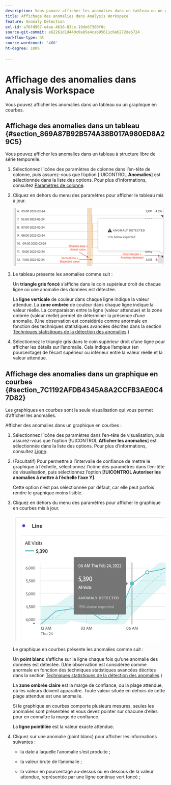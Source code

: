 ```yaml
---
description: Vous pouvez afficher les anomalies dans un tableau ou un graphique en courbes.
title: Affichage des anomalies dans Analysis Workspace
feature: Anomaly Detection
exl-id: a76fd967-e4ae-4616-83ce-19de67300f0c
source-git-commit: e62261d1d440c0a85e4cab95611c6e6272de6724
workflow-type: ht
source-wordcount: '460'
ht-degree: 100%

---
```


# Affichage des anomalies dans Analysis Workspace

Vous pouvez afficher les anomalies dans un tableau ou un graphique en courbes.

## Affichage des anomalies dans un tableau {#section_869A87B92B574A38B017A980ED8A29C5}

Vous pouvez afficher les anomalies dans un tableau à structure libre de série temporelle.

1. Sélectionnez l’icône des paramètres de colonne dans l’en-tête de colonne, puis assurez-vous que l’option [!UICONTROL **Anomalies**] est sélectionnée dans la liste des options. Pour plus d’informations, consultez [Paramètres de colonne](/help/analysis-workspace/visualizations/freeform-table/column-row-settings/column-settings.md).

1. Cliquez en dehors du menu des paramètres pour afficher le tableau mis à jour.

   ![](assets/anomaly_detected.png)

1. Le tableau présente les anomalies comme suit :

   Un **triangle gris foncé** s’affiche dans le coin supérieur droit de chaque ligne où une anomalie des données est détectée.

   La **ligne verticale** de couleur dans chaque ligne indique la valeur attendue. La **zone ombrée** de couleur dans chaque ligne indique la valeur réelle. La comparaison entre la ligne (valeur attendue) et la zone ombrée (valeur réelle) permet de déterminer la présence d’une anomalie. (Une observation est considérée comme anormale en fonction des techniques statistiques avancées décrites dans la section [Techniques statistiques de la détection des anomalies](/help/analysis-workspace/virtual-analyst/c-anomaly-detection/statistics-anomaly-detection.md).)

1. Sélectionnez le triangle gris dans le coin supérieur droit d’une ligne pour afficher les détails sur l’anomalie. Cela indique l’ampleur (en pourcentage) de l’écart supérieur ou inférieur entre la valeur réelle et la valeur attendue.

## Affichage des anomalies dans un graphique en courbes {#section_7C1192AFDB4345A8A2CCFB3AE0C47D82}

Les graphiques en courbes sont la seule visualisation qui vous permet d’afficher les anomalies.

Afficher des anomalies dans un graphique en courbes :

1. Sélectionnez l’icône des paramètres dans l’en-tête de visualisation, puis assurez-vous que l’option [!UICONTROL **Afficher les anomalies**] est sélectionnée dans la liste des options. Pour plus d’informations, consultez [Ligne](/help/analysis-workspace/visualizations/line.md).

1. (Facultatif) Pour permettre à l’intervalle de confiance de mettre le graphique à l’échelle, sélectionnez l’icône des paramètres dans l’en-tête de visualisation, puis sélectionnez l’option **[!UICONTROL Autoriser les anomalies à mettre à l’échelle l’axe Y]**.

   Cette option n’est pas sélectionnée par défaut, car elle peut parfois rendre le graphique moins lisible.

1. Cliquez en dehors du menu des paramètres pour afficher le graphique en courbes mis à jour.

   ![](assets/anomaly_linechart.png)

   Le graphique en courbes présente les anomalies comme suit :

   Un **point blanc** s’affiche sur la ligne chaque fois qu’une anomalie des données est détectée. (Une observation est considérée comme anormale en fonction des techniques statistiques avancées décrites dans la section [Techniques statistiques de la détection des anomalies](/help/analysis-workspace/virtual-analyst/c-anomaly-detection/statistics-anomaly-detection.md).)

   La **zone ombrée claire** est la marge de confiance, ou la plage attendue, où les valeurs doivent apparaître. Toute valeur située en dehors de cette plage attendue est une anomalie.

   Si le graphique en courbes comporte plusieurs mesures, seules les anomalies sont présentées et vous devez pointer sur chacune d’elles pour en connaître la marge de confiance.

   La **ligne pointillée** est la valeur exacte attendue.

1. Cliquez sur une anomalie (point blanc) pour afficher les informations suivantes :

   * la date à laquelle l’anomalie s’est produite ;

   * la valeur brute de l’anomalie ;

   * la valeur en pourcentage au-dessus ou en dessous de la valeur attendue, représentée par une ligne continue vert foncé ;

